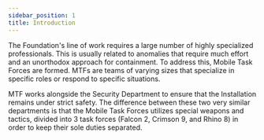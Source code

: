 ```yaml
---
sidebar_position: 1
title: Introduction
---
```

The Foundation's line of work requires a large number of highly specialized professionals. This is usually related to anomalies that require much effort and an unorthodox approach for containment. To address this, Mobile Task Forces are formed. MTFs are teams of varying sizes that specialize in specific roles or respond to specific situations. 

MTF works alongside the Security Department to ensure that the Installation remains under strict safety. The difference between these two very similar departments is that the Mobile Task Forces utilizes special weapons and tactics, divided into 3 task forces (Falcon 2, Crimson 9, and Rhino 8) in order to keep their sole duties separated. 

